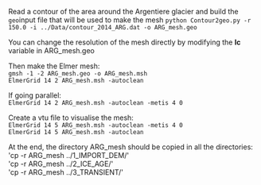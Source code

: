 Read a contour of the area around the Argentiere glacier and build the `geo`input file that will be used to make the mesh
`python Contour2geo.py -r 150.0 -i ../Data/contour_2014_ARG.dat -o ARG_mesh.geo`<br>

You can change the resolution of the mesh directly by modifying the **lc** variable in ARG_mesh.geo

Then make the Elmer mesh:<br>
`gmsh -1 -2 ARG_mesh.geo -o ARG_mesh.msh`<br>
`ElmerGrid 14 2 ARG_mesh.msh -autoclean`<br> 

If going parallel:<br>
`ElmerGrid 14 2 ARG_mesh.msh -autoclean -metis 4 0`<br> 

Create a vtu file to visualise the mesh:<br>
`ElmerGrid 14 5 ARG_mesh.msh -autoclean -metis 4 0`<br>
`ElmerGrid 14 5 ARG_mesh.msh -autoclean`<br>

At the end, the directory ARG_mesh should be copied in all the directories:<br>
'cp -r ARG_mesh ../1_IMPORT_DEM/'<br>
'cp -r ARG_mesh ../2_ICE_AGE/'<br>
'cp -r ARG_mesh ../3_TRANSIENT/'<br>



